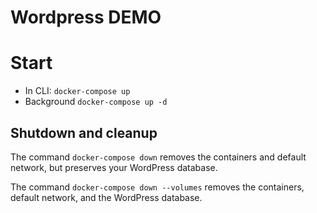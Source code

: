 # Wordpress DEMO
# Start
* In CLI: `docker-compose up`
* Background `docker-compose up -d`

## Shutdown and cleanup
The command `docker-compose down` removes the containers and default network, but preserves your WordPress database.

The command `docker-compose down --volumes` removes the containers, default network, and the WordPress database.